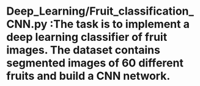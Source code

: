 # Deep_Learning/Fruit_classification_CNN.py :The task is to implement a deep learning classifier of fruit images. The dataset contains segmented images of 60 different fruits and build a CNN network.

